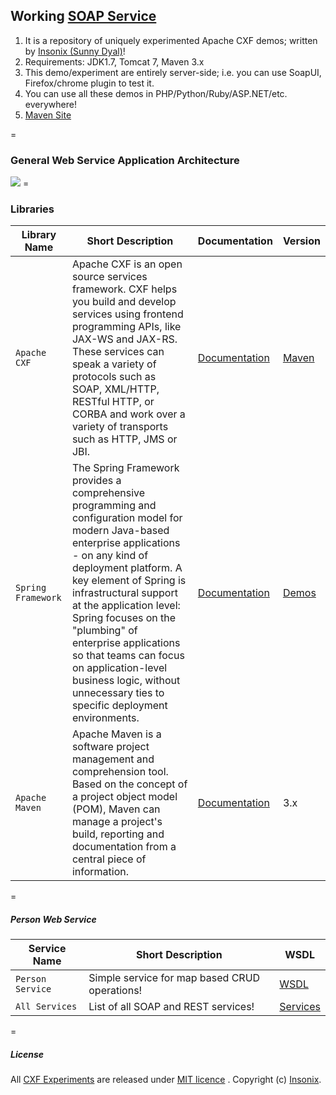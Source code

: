 ## Working [SOAP Service](http://insonix-cxf.sunnydyal.cloudbees.net/services)

1. It is a repository of uniquely experimented Apache CXF demos; written by <a href="http://www.insonix.com">Insonix (Sunny Dyal)</a>!
2. Requirements: JDK1.7, Tomcat 7, Maven 3.x
3. This demo/experiment are entirely server-side; i.e. you can use SoapUI, Firefox/chrome plugin to test it.
4. You can use all these demos in PHP/Python/Ruby/ASP.NET/etc. everywhere!
5. <a href="http://insonix-cxf.sunnydyal.cloudbees.net/site/index.html">Maven Site</a>

=
### General Web Service Application Architecture

<img src="http://insonix-cxf.sunnydyal.cloudbees.net/wsarc.png" />
=

### Libraries

| Library Name        | Short Description           | Documentation | Version |
| ------------- |-------------|-------------|-------------|
| `Apache CXF` | Apache CXF is an open source services framework. CXF helps you build and develop services using frontend programming APIs, like JAX-WS and JAX-RS. These services can speak a variety of protocols such as SOAP, XML/HTTP, RESTful HTTP, or CORBA and work over a variety of transports such as HTTP, JMS or JBI. | [Documentation](http://cxf.apache.org/docs/index.html) | [Maven](http://cxf.apache.org/docs/using-cxf-with-maven.html) |
| `Spring Framework` | The Spring Framework provides a comprehensive programming and configuration model for modern Java-based enterprise applications - on any kind of deployment platform. A key element of Spring is infrastructural support at the application level: Spring focuses on the "plumbing" of enterprise applications so that teams can focus on application-level business logic, without unnecessary ties to specific deployment environments. | [Documentation](http://docs.spring.io/spring/docs/4.1.0.BUILD-SNAPSHOT/spring-framework-reference/htmlsingle/) | [Demos](http://projects.spring.io/spring-framework/) |
| `Apache Maven` | Apache Maven is a software project management and comprehension tool. Based on the concept of a project object model (POM), Maven can manage a project's build, reporting and documentation from a central piece of information. | [Documentation](http://maven.apache.org/guides/index.html) | 3.x |

=

##### Person Web Service

| Service Name     | Short Description           | WSDL |
| ------------- |-------------|-------------|
| `Person Service` | Simple service for map based CRUD operations! | [WSDL](http://insonix-cxf.sunnydyal.cloudbees.net/services/person?wsdl=PersonService.wsdl)|
| `All Services` | List of all SOAP and REST services! | [Services](http://insonix-cxf.sunnydyal.cloudbees.net/services)

=

##### License

All [CXF Experiments](https://www.insonix.com/) are released under [MIT licence](http://insonix-cxf.sunnydyal.cloudbees.net/licence.html) . Copyright (c) [Insonix](https://www.facebook.com/insonix).